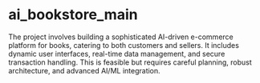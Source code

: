 # ai_bookstore_main
The project involves building a sophisticated AI-driven e-commerce platform for books, catering to both customers and sellers. It includes dynamic user interfaces, real-time data management, and secure transaction handling. This is feasible but requires careful planning, robust architecture, and advanced AI/ML integration.
